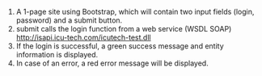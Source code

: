 1. A 1-page site using Bootstrap, which will contain two input fields (login, password) and a submit button.
2. submit calls the login function from a web service (WSDL SOAP) http://isapi.icu-tech.com/icutech-test.dll 
3. If the login is successful, a green success message and entity information is displayed.
4. In case of an error, a red error message will be displayed.
